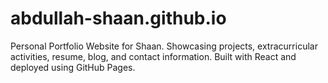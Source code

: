 # abdullah-shaan.github.io
Personal Portfolio Website for Shaan. Showcasing projects, extracurricular activities, resume, blog, and contact information. Built with React and deployed using GitHub Pages.
